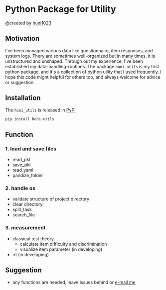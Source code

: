# Python Package for Utility
@created by [huni1023](https://github.com/huni1023)

## Motivation
I've been managed various data like questionnaire, item responses, and system logs.
Thery are sometimes well-organized but in many times, it is unstructured and unshaped.
Through out my experience, I've been established my data-handling-routines.
The package `huni_utils` is my first python package, and it's a collection of python uility that I used frequently.
I hope this code might helpful for others too, and always welcome for advice or suggestion.

## Installation
The `huni_utils` is released in [PyPI](https://pypi.org/project/huni-utils/)
```bash
pip install huni-utils
```

## Function
### 1. load and save files
- read_pkl
- save_pkl
- read_yaml
- pandize_folder
### 2. handle os
- validate structure of project directory
- clear directory
- split_task
- search_file
### 3. measurement
- classical test theory
    - calculate item difficulty and discrimination
    - visualize item parameter (in developing)
- irt (in developing)

## Suggestion
- any functions are needed, leave issues behind or [e-mail me](mailto:jhun1023@naver.com)
